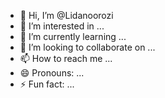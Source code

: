 - 👋 Hi, I’m @Lidanoorozi
- 👀 I’m interested in ...
- 🌱 I’m currently learning ...
- 💞️ I’m looking to collaborate on ...
- 📫 How to reach me ...
- 😄 Pronouns: ...
- ⚡ Fun fact: ...

<!---
Lidanoorozi/Lidanoorozi is a ✨ special ✨ repository because its `README.md` (this file) appears on your GitHub profile.
You can click the Preview link to take a look at your changes.
--->

